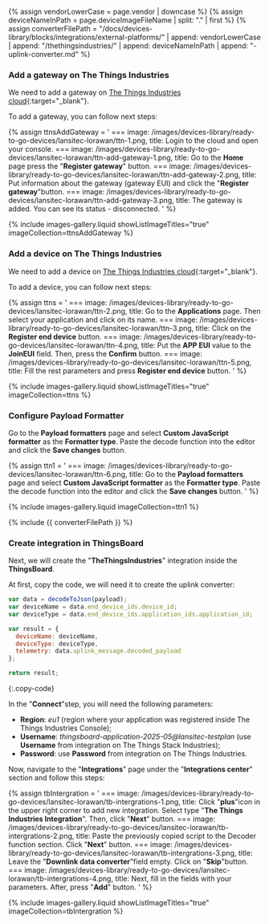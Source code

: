 {% assign vendorLowerCase = page.vendor | downcase %}
{% assign deviceNameInPath = page.deviceImageFileName | split: "." | first %}
{% assign converterFilePath = "/docs/devices-library/blocks/integrations/external-platforms/" | append: vendorLowerCase | append: "/thethingsindustries/" | append: deviceNameInPath | append: "-uplink-converter.md" %}

### Add a gateway on The Things Industries

We need to add a gateway on [The Things Industries cloud](https://www.thethingsindustries.com/){:target="_blank"}.

To add a gateway, you can follow next steps:

{% assign ttnsAddGateway = '
    ===
        image: /images/devices-library/ready-to-go-devices/lansitec-lorawan/ttn-1.png,
        title: Login to the cloud and open your console.
    ===
        image: /images/devices-library/ready-to-go-devices/lansitec-lorawan/ttn-add-gateway-1.png,
        title: Go to the **Home** page press the "**Register gateway**" button.
    ===
        image: /images/devices-library/ready-to-go-devices/lansitec-lorawan/ttn-add-gateway-2.png,
        title: Put information about the gateway (gateway EUI) and click the "**Register gateway**"button.
    ===
        image: /images/devices-library/ready-to-go-devices/lansitec-lorawan/ttn-add-gateway-3.png,
        title: The gateway is added. You can see its status - disconnected.
'
%}

{% include images-gallery.liquid showListImageTitles="true" imageCollection=ttnsAddGateway %}

### Add a device on The Things Industries

We need to add a device on [The Things Industries cloud](https://www.thethingsindustries.com/){:target="_blank"}.

To add a device, you can follow next steps:

{% assign ttns = '
    ===
        image: /images/devices-library/ready-to-go-devices/lansitec-lorawan/ttn-2.png,
        title: Go to the **Applications** page. Then select your application and click on its name.
    ===
        image: /images/devices-library/ready-to-go-devices/lansitec-lorawan/ttn-3.png,
        title: Click on the **Register end device** button.
    ===
        image: /images/devices-library/ready-to-go-devices/lansitec-lorawan/ttn-4.png,
        title: Put the **APP EUI** value to the **JoinEUI** field. Then, press the **Confirm** button.
    ===
        image: /images/devices-library/ready-to-go-devices/lansitec-lorawan/ttn-5.png,
        title: Fill the rest parameters and press **Register end device** button.
'
%}

{% include images-gallery.liquid showListImageTitles="true" imageCollection=ttns %}

### Configure Payload Formatter

Go to the **Payload formatters** page and select **Custom JavaScript formatter** as the **Formatter type**. Paste the decode function into the editor and click the **Save changes** button.

{% assign ttn1 = '
    ===
        image: /images/devices-library/ready-to-go-devices/lansitec-lorawan/ttn-6.png,
        title: Go to the **Payload formatters** page and select **Custom JavaScript formatter** as the **Formatter type**. Paste the decode function into the editor and click the **Save changes** button.
'
%}

{% include images-gallery.liquid imageCollection=ttn1 %}

{% include {{ converterFilePath }} %}

### Create integration in ThingsBoard

Next, we will create the "**TheThingsIndustries**" integration inside the **ThingsBoard**.

At first, copy the code, we will need it to create the uplink converter:

```javascript
var data = decodeToJson(payload);
var deviceName = data.end_device_ids.device_id;
var deviceType = data.end_device_ids.application_ids.application_id;

var result = {
  deviceName: deviceName,
  deviceType: deviceType,
  telemetry: data.uplink_message.decoded_payload
};

return result;
```
{:.copy-code}

In the "**Connect**"step, you will need the following parameters:

- **Region**: *eu1* (region where your application was registered inside The Things Industries Console);
- **Username**: *thingsboard-application-2025-05@lansitec-testplan* (use **Username** from integration on The Things Stack Industries);
- **Password**: use **Password** from integration on The Things Industries.

Now, navigate to the "**Integrations**" page under the "**Integrations center**" section and follow this steps:

{% assign tbIntergration = '
    ===
        image: /images/devices-library/ready-to-go-devices/lansitec-lorawan/tb-intergrations-1.png,
        title: Click "**plus**"icon in the upper right corner to add new integration. Select type "**The Things Industries Integration**". Then, click "**Next**" button.
    ===
        image: /images/devices-library/ready-to-go-devices/lansitec-lorawan/tb-intergrations-2.png,
        title: Paste the previously copied script to the Decoder function section. Click "**Next**" button.
    ===
        image: /images/devices-library/ready-to-go-devices/lansitec-lorawan/tb-intergrations-3.png,
        title: Leave the "**Downlink data converter**"field empty. Click on "**Skip**"button.
    ===
        image: /images/devices-library/ready-to-go-devices/lansitec-lorawan/tb-intergrations-4.png,
        title: Next, fill in the fields with your parameters. After, press "**Add**" button.
'
%}

{% include images-gallery.liquid showListImageTitles="true" imageCollection=tbIntergration %}